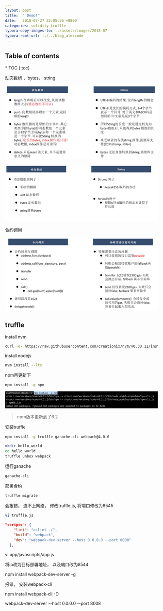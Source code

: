 ```yaml
---
layout: post
title:  " Demo!"
date:   2018-07-27 22:05:56 +0800
categories: solidity truffle
typora-copy-images-to: ../assets/images/2018-07
typora-root-url: ../../blog_alexcode
---
```

<h2>Table of contents</h2>
* TOC
{:toc}


动态数组 ，bytes， string

![](/assets/images/2018-07/2018-07-27-141129.jpg)



![](/assets/images/2018-07/2018-07-27-145321.jpg)



合约调用

![](/assets/images/2018-07/2018-07-27-145359.jpg)



## truffle



install nvm

```bash
curl -o- https://raw.githubusercontent.com/creationix/nvm/v0.33.11/install.sh | bash
```



 

install nodejs

```bash
nvm install --lts
```



npm再更新下

```bash
npm install -g npm
```



![](/assets/images/2018-07/2018-07-27-152400.jpg)



> npm版本更新到了6.2





安装truffle

```bash
npm install -g truffle ganache-cli webpack@4.0.0
```



```bash
mkdir hello_world
cd hello_world
truffle unbox webpack
```



运行ganache

```bash
ganache-cli
```



部署合约 

```bash
truffle migrate
```



会报错， 连不上网络， 修改truffle.js, 将端口修改为8545

```bash
vi truffle.js
```

```json
"scripts": {
    "lint": "eslint ./",
    "build": "webpack",
    "dev": "webpack-dev-server --host 0.0.0.0 --port 8008"
  },
```



vi app/javascripts/app.js

将ip改为目标部署地址， 以及端口改为8544





npm install webpack-dev-server -g



报错， 安装webpack-cli

npm install webpack-cli -D



webpack-dev-server --host 0.0.0.0 --port 8008





